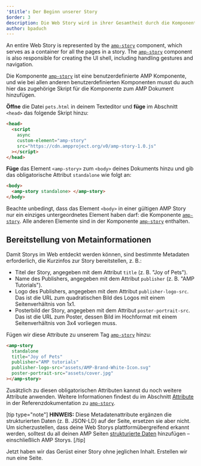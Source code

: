 ```yaml
---
'$title': Der Beginn unserer Story
$order: 3
description: Die Web Story wird in ihrer Gesamtheit durch die Komponente "amp-story" repräsentiert, welche als Container für alle Seiten der Story dient. Die Komponente amp-story ist außerdem verantwortlich für …
author: bpaduch
---
```


An entire Web Story is represented by the [`amp-story`](../../../../documentation/components/reference/amp-story.md) component, which serves as a container for all the pages in a story. The [`amp-story`](../../../../documentation/components/reference/amp-story.md) component is also responsible for creating the UI shell, including handling gestures and navigation.

Die Komponente [`amp-story`](../../../../documentation/components/reference/amp-story.md) ist eine benutzerdefinierte AMP Komponente, und wie bei allen anderen benutzerdefinierten Komponenten musst du auch hier das zugehörige Skript für die Komponente zum AMP Dokument hinzufügen.

**Öffne** die Datei `pets.html` in deinem Texteditor und **füge** im Abschnitt `<head>` das folgende Skript hinzu:

```html
<head>
  <script
    async
    custom-element="amp-story"
    src="https://cdn.ampproject.org/v0/amp-story-1.0.js"
  ></script>
</head>
```

**Füge** das Element `<amp-story>` zum `<body>` deines Dokuments hinzu und gib das obligatorische Attribut `standalone` wie folgt an:

```html
<body>
  <amp-story standalone> </amp-story>
</body>
```

Beachte unbedingt, dass das Element `<body>` in einer gültigen AMP Story nur ein einziges untergeordnetes Element haben darf: die Komponente [`amp-story`](../../../../documentation/components/reference/amp-story.md). Alle anderen Elemente sind in der Komponente [`amp-story`](../../../../documentation/components/reference/amp-story.md) enthalten.

## Bereitstellung von Metainformationen

Damit Storys im Web entdeckt werden können, sind bestimmte Metadaten erforderlich, die Kurzinfos zur Story bereitstellen, z. B.:

- Titel der Story, angegeben mit dem Attribut `title` (z. B. "Joy of Pets").
- Name des Publishers, angegeben mit dem Attribut `publisher` (z. B. "AMP Tutorials").
- Logo des Publishers, angegeben mit dem Attribut `publisher-logo-src`. Das ist die URL zum quadratischen Bild des Logos mit einem Seitenverhältnis von 1x1.
- Posterbild der Story, angegeben mit dem Attribut `poster-portrait-src`. Das ist die URL zum Poster, dessen Bild im Hochformat mit einem Seitenverhältnis von 3x4 vorliegen muss.

Fügen wir diese Attribute zu unserem Tag [`amp-story`](../../../../documentation/components/reference/amp-story.md) hinzu:

```html
<amp-story
  standalone
  title="Joy of Pets"
  publisher="AMP tutorials"
  publisher-logo-src="assets/AMP-Brand-White-Icon.svg"
  poster-portrait-src="assets/cover.jpg"
></amp-story>
```

Zusätzlich zu diesen obligatorischen Attributen kannst du noch weitere Attribute anwenden. Weitere Informationen findest du im Abschnitt [Attribute](../../../../documentation/components/reference/amp-story.md#attributes) in der Referenzdokumentation zu [`amp-story`](../../../../documentation/components/reference/amp-story.md).

[tip type="note"] **HINWEIS:** Diese Metadatenattribute ergänzen die strukturierten Daten (z. B. JSON-LD) auf der Seite, ersetzen sie aber nicht. Um sicherzustellen, dass deine Web Storys plattformübergreifend erkannt werden, solltest du all deinen AMP Seiten [strukturierte Daten](../../../../documentation/guides-and-tutorials/optimize-measure/discovery.md#integrate-with-third-party-platforms-through-additional-metadata) hinzufügen – einschließlich AMP Storys. [/tip]

Jetzt haben wir das Gerüst einer Story ohne jeglichen Inhalt. Erstellen wir nun eine Seite.
